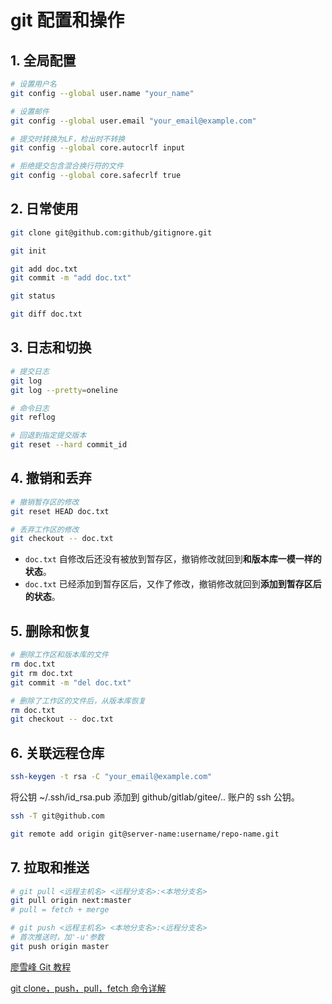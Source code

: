 # git 配置和操作

## 1. 全局配置

```bash
# 设置用户名
git config --global user.name "your_name"
```

```bash
# 设置邮件
git config --global user.email "your_email@example.com"
```

```bash
# 提交时转换为LF，检出时不转换
git config --global core.autocrlf input
```

```bash
# 拒绝提交包含混合换行符的文件
git config --global core.safecrlf true
```

## 2. 日常使用

```bash
git clone git@github.com:github/gitignore.git
```

```bash
git init
```

```bash
git add doc.txt
git commit -m "add doc.txt"
```

```bash
git status
```

```bash
git diff doc.txt
```

## 3. 日志和切换

```bash
# 提交日志
git log
git log --pretty=oneline
```

```bash
# 命令日志
git reflog
```

```bash
# 回退到指定提交版本
git reset --hard commit_id
```

## 4. 撤销和丢弃

```bash
# 撤销暂存区的修改
git reset HEAD doc.txt
```

```bash
# 丢弃工作区的修改
git checkout -- doc.txt
```

- `doc.txt` 自修改后还没有被放到暂存区，撤销修改就回到**和版本库一模一样的状态**。
- `doc.txt` 已经添加到暂存区后，又作了修改，撤销修改就回到**添加到暂存区后的状态**。

## 5. 删除和恢复

```bash
# 删除工作区和版本库的文件
rm doc.txt
git rm doc.txt
git commit -m "del doc.txt"
```

```bash
# 删除了工作区的文件后，从版本库恢复
rm doc.txt
git checkout -- doc.txt
```

## 6. 关联远程仓库

```bash
ssh-keygen -t rsa -C "your_email@example.com"
```

将公钥 ~/.ssh/id_rsa.pub 添加到 github/gitlab/gitee/.. 账户的 ssh 公钥。

```bash
ssh -T git@github.com
```

```bash
git remote add origin git@server-name:username/repo-name.git
```

## 7. 拉取和推送

```bash
# git pull <远程主机名> <远程分支名>:<本地分支名>
git pull origin next:master
# pull = fetch + merge
```

```bash
# git push <远程主机名> <本地分支名>:<远程分支名>
# 首次推送时，加'-u'参数
git push origin master
```

[廖雪峰 Git 教程](https://www.liaoxuefeng.com/wiki/896043488029600)

[git clone，push，pull，fetch 命令详解](https://www.cnblogs.com/xiaopangjr/p/7469687.html)
